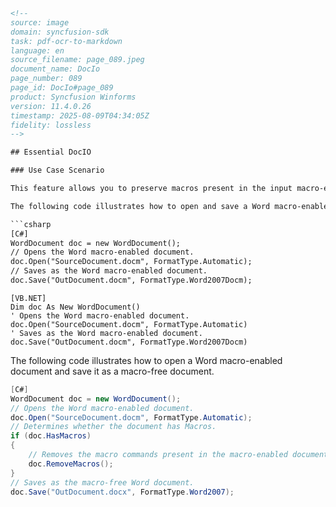 ```html
<!-- 
source: image
domain: syncfusion-sdk
task: pdf-ocr-to-markdown
language: en
source_filename: page_089.jpeg
document_name: DocIo
page_number: 089
page_id: DocIo#page_089
product: Syncfusion Winforms
version: 11.4.0.26
timestamp: 2025-08-09T04:34:05Z
fidelity: lossless
-->

## Essential DocIO

### Use Case Scenario

This feature allows you to preserve macros present in the input macro-enabled document during conversion to another macro-enabled document (*.docm to *.docm, *.dotm to *.dotm, *.docm to *.dotm, and vice versa).

The following code illustrates how to open and save a Word macro-enabled document.

```csharp
[C#]
WordDocument doc = new WordDocument();
// Opens the Word macro-enabled document.
doc.Open("SourceDocument.docm", FormatType.Automatic);
// Saves as the Word macro-enabled document.
doc.Save("OutDocument.docm", FormatType.Word2007Docm);
```

```vb.net
[VB.NET]
Dim doc As New WordDocument()
' Opens the Word macro-enabled document.
doc.Open("SourceDocument.docm", FormatType.Automatic)
' Saves as the Word macro-enabled document.
doc.Save("OutDocument.docm", FormatType.Word2007Docm)
```

The following code illustrates how to open a Word macro-enabled document and save it as a macro-free document.

```csharp
[C#]
WordDocument doc = new WordDocument();
// Opens the Word macro-enabled document.
doc.Open("SourceDocument.docm", FormatType.Automatic);
// Determines whether the document has Macros.
if (doc.HasMacros)
{
    // Removes the macro commands present in the macro-enabled document.
    doc.RemoveMacros();
}
// Saves as the macro-free Word document.
doc.Save("OutDocument.docx", FormatType.Word2007);
```

<!-- tags: [DocIo, macros, Word, macro-enabled documents, C#, VB.NET] keywords: [DocIO, convert, macro, Word, document] -->
```